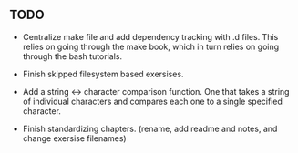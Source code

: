 ## TODO

- Centralize make file and add dependency tracking with .d files.
  This relies on going through the make book, which in turn relies
  on going through the bash tutorials.

- Finish skipped filesystem based exersises.

- Add a string <-> character comparison function. One that takes a
  string of individual characters and compares each one to a single
  specified character.

- Finish standardizing chapters. (rename, add readme and notes, and
  change exersise filenames)
